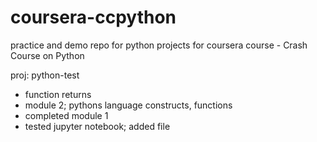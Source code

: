 # coursera-ccpython
practice and demo repo for python projects for coursera course - Crash Course on Python

proj: python-test
- function returns
- module 2; pythons language constructs, functions
- completed module 1
- tested jupyter notebook; added file